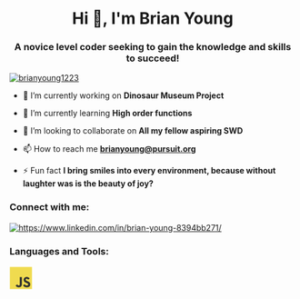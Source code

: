 <h1 align="center">Hi 👋, I'm Brian Young</h1>
<h3 align="center">A novice level coder seeking to gain the knowledge and skills to succeed!</h3>

<p align="left"> <a href="https://github.com/ryo-ma/github-profile-trophy"><img src="https://github-profile-trophy.vercel.app/?username=brianyoung1223" alt="brianyoung1223" /></a> </p>

- 🔭 I’m currently working on **Dinosaur Museum Project**

- 🌱 I’m currently learning **High order functions**

- 👯 I’m looking to collaborate on **All my fellow aspiring SWD**

- 📫 How to reach me **brianyoung@pursuit.org**

- ⚡ Fun fact **I bring smiles into every environment, because without laughter was is the beauty of joy?**

<h3 align="left">Connect with me:</h3>
<p align="left">
<a href="https://linkedin.com/in/https://www.linkedin.com/in/brian-young-8394bb271/" target="blank"><img align="center" src="https://raw.githubusercontent.com/rahuldkjain/github-profile-readme-generator/master/src/images/icons/Social/linked-in-alt.svg" alt="https://www.linkedin.com/in/brian-young-8394bb271/" height="30" width="40" /></a>
</p>

<h3 align="left">Languages and Tools:</h3>
<p align="left"> <a href="https://developer.mozilla.org/en-US/docs/Web/JavaScript" target="_blank" rel="noreferrer"> <img src="https://raw.githubusercontent.com/devicons/devicon/master/icons/javascript/javascript-original.svg" alt="javascript" width="40" height="40"/> </a> </p>
